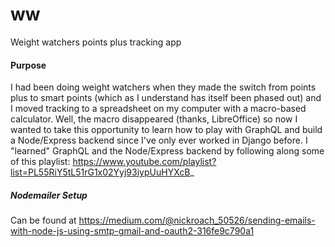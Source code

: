 # ww
Weight watchers points plus tracking app

#### Purpose

I had been doing weight watchers when they made the switch from points plus to smart points (which as I understand has itself been phased out) and I moved tracking to a spreadsheet on my computer with a macro-based calculator.  Well, the macro disappeared (thanks, LibreOffice) so now I wanted to take this opportunity to learn how to play with GraphQL and build a Node/Express backend since I've only ever worked in Django before.  I "learned" GraphQL and the Node/Express backend by following along some of this playlist: https://www.youtube.com/playlist?list=PL55RiY5tL51rG1x02Yyj93iypUuHYXcB_


##### Nodemailer Setup
Can be found at https://medium.com/@nickroach_50526/sending-emails-with-node-js-using-smtp-gmail-and-oauth2-316fe9c790a1